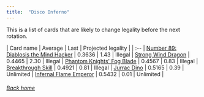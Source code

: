 ```yaml
---
title:  "Disco Inferno"
---
```


This is a list of cards that are likely to change legality before the next rotation.

| Card name | Average | Last | Projected legality |
| :-- |
[Number 89: Diablosis the Mind Hacker](https://db.ygoprodeck.com/card/?search=Number%2089:%20Diablosis%20the%20Mind%20Hacker) | 0.3636 | 1.43 | Illegal |
[Strong Wind Dragon](https://db.ygoprodeck.com/card/?search=Strong%20Wind%20Dragon) | 0.4465 | 2.30 | Illegal |
[Phantom Knights' Fog Blade](https://db.ygoprodeck.com/card/?search=Phantom%20Knights'%20Fog%20Blade) | 0.4567 | 0.83 | Illegal |
[Breakthrough Skill](https://db.ygoprodeck.com/card/?search=Breakthrough%20Skill) | 0.4921 | 0.81 | Illegal |
[Jurrac Dino](https://db.ygoprodeck.com/card/?search=Jurrac%20Dino) | 0.5165 | 0.39 | Unlimited |
[Infernal Flame Emperor](https://db.ygoprodeck.com/card/?search=Infernal%20Flame%20Emperor) | 0.5432 | 0.01 | Unlimited |

###### [Back home](index)